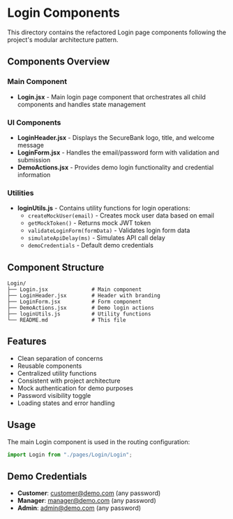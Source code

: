 # Login Components

This directory contains the refactored Login page components following the project's modular architecture pattern.

## Components Overview

### Main Component

-   **Login.jsx** - Main login page component that orchestrates all child components and handles state management

### UI Components

-   **LoginHeader.jsx** - Displays the SecureBank logo, title, and welcome message
-   **LoginForm.jsx** - Handles the email/password form with validation and submission
-   **DemoActions.jsx** - Provides demo login functionality and credential information

### Utilities

-   **loginUtils.js** - Contains utility functions for login operations:
    -   `createMockUser(email)` - Creates mock user data based on email
    -   `getMockToken()` - Returns mock JWT token
    -   `validateLoginForm(formData)` - Validates login form data
    -   `simulateApiDelay(ms)` - Simulates API call delay
    -   `demoCredentials` - Default demo credentials

## Component Structure

```
Login/
├── Login.jsx              # Main component
├── LoginHeader.jsx        # Header with branding
├── LoginForm.jsx          # Form component
├── DemoActions.jsx        # Demo login actions
├── loginUtils.js          # Utility functions
└── README.md              # This file
```

## Features

-   Clean separation of concerns
-   Reusable components
-   Centralized utility functions
-   Consistent with project architecture
-   Mock authentication for demo purposes
-   Password visibility toggle
-   Loading states and error handling

## Usage

The main Login component is used in the routing configuration:

```jsx
import Login from "./pages/Login/Login";
```

## Demo Credentials

-   **Customer**: customer@demo.com (any password)
-   **Manager**: manager@demo.com (any password)
-   **Admin**: admin@demo.com (any password)

